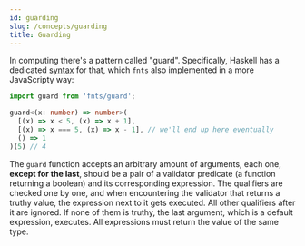 ```yaml
---
id: guarding
slug: /concepts/guarding
title: Guarding
---
```


In computing there's a pattern called "guard". Specifically, Haskell has a dedicated [syntax](https://wiki.haskell.org/Pattern_guard) for that, which `fnts` also implemented in a more JavaScripty way:

```typescript
import guard from 'fnts/guard';

guard<(x: number) => number>(
  [(x) => x < 5, (x) => x + 1],
  [(x) => x === 5, (x) => x - 1], // we'll end up here eventually
  () => 1
)(5) // 4
```

The `guard` function accepts an arbitrary amount of arguments, each one, **except for the last**, should be a pair of a validator predicate (a function returning a boolean) and its corresponding expression. The qualifiers are checked one by one, and when encountering the validator that returns a truthy value, the expression next to it gets executed. All other qualifiers after it are ignored. If none of them is truthy, the last argument, which is a default expression, executes. All expressions must return the value of the same type.